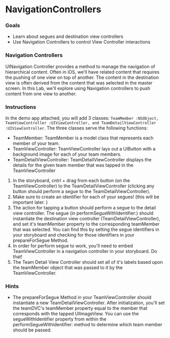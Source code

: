 

# NavigationControllers


### Goals 

- Learn about segues and destination view controllers 
- Use Navigation Controllers to control View Controller interactions 
 

### Navigation Controllers  

UINavigation Controller provides a method to manage the navigation of hierarchical content.  Often in iOS, we'll have related content that requires the pushing of one view on top of another.  The content in the destination view is often derived from the content that was selected in the master screen.  In this Lab, we'll explore using Navigation controllers to push content from one view to another.  


### Instructions 

In the demo app attached, you will add 3 classes: `TeamMember :NSObject, TeamViewController :UIViewController, and TeamDetailViewController :UIViewController`.  The three classes serve the following functions: 

- TeamMember: TeamMember is a model class that represents each member of your team.  
- TeamViewController: TeamViewController lays out a UIButton with a background image for each of your team members.
- TeamDetailViewController: TeamDetailViewController displays the details for the given team member that was tapped in the TeamViewController
 
1. In the storyboard, cntrl + drag from each button (on the TeamViewController) to the TeamDetailViewController (clicking any button should perform a segue to the TeamDetailViewController).  
2. Make sure to create an identifier for each of your segues! (this will be important later. ) 
3. The action for tapping a button should perform a segue to the detail view controller.  The segue (in performSegueWithIdentifier:) should instantiate the destination view controller (TeamDetailViewController), and set it's teamMember property to the corresponding teamMember that was selected. You can find this by setting the segue identifiers in your storyboard and checking for those identifiers in your prepareForSegue Method.
4. In order for perform segue to work, you'll need to embed TeamViewController in a navigation controller in your storyboard. Do that! 
5. The Team Detail View Controller should set all of it's labels based upon the teamMember object that was passed to it by the TeamViewController.   


### Hints

- The prepareForSegue Method in your TeamViewController should instantiate a new TeamDetailViewController.  After initialization, you'll set the teamDVC's teamMember property equal to the member that corresponds with the tapped UIImageView. You can use the segueWithIdentifier property from within the performSegueWithIdentifier: method to determine which team member should be passed.   


    
